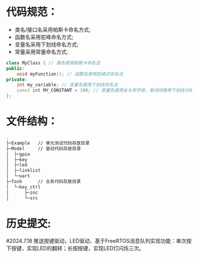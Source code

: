 # 代码规范：
- 类名/接口名采用帕斯卡命名方式;
- 函数名采用驼峰命名方式;
- 变量名采用下划线命名方式;
- 常量采用常量命名方式;

```cpp
class MyClass { // 类名使用帕斯卡命名法
public:
    void myFunction(); // 函数名使用驼峰式命名法
private:
    int my_variable; // 变量名使用下划线命名法
    const int MY_CONSTANT = 100; // 常量名使用全大写字母，单词间使用下划线分隔
};
```

# 文件结构：
```bash
.
├─Example   // 单元测试代码存放目录
├─Model     // 驱动代码存放目录
│  ├─gpio
│  ├─key
│  ├─led
│  ├─linklist
│  └─uart
├─Task      // 业务代码存放目录
│  └─key_ctrl
│      ├─inc
│      └─src
```

# 历史提交:
#2024.7.18 推送按键驱动，LED驱动，基于FreeRTOS消息队列实现功能：单次按下按键，实现LED的翻转；长按按键，实现LED灯闪烁三次。
